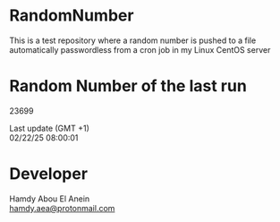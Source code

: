 # RandomNumber    
This is a test repository where a random number is pushed to a file automatically passwordless from a cron job in my Linux CentOS server    
# Random Number of the last run   
23699
      
Last update (GMT +1)    
02/22/25 08:00:01
# Developer    
Hamdy Abou El Anein   
hamdy.aea@protonmail.com
